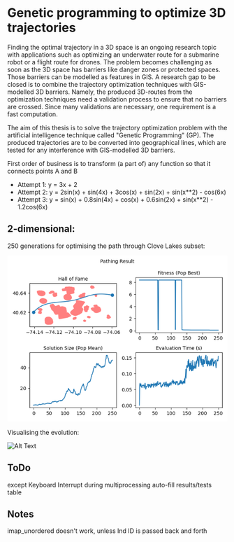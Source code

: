 # Genetic programming to optimize 3D trajectories

 Finding the optimal trajectory in a 3D space is an ongoing research topic with applications such as optimizing an underwater route for a submarine robot or a flight route for drones. The problem becomes challenging as soon as the 3D space has barriers like danger zones or protected spaces. Those barriers can be modelled as features in GIS. A research gap to be closed is to combine the trajectory optimization techniques with GIS-modelled 3D barriers. Namely, the produced 3D-routes from the optimization techniques need a validation process to ensure that no barriers are crossed. Since many validations are necessary, one requirement is a fast computation.

The aim of this thesis is to solve the trajectory optimization problem with the artificial intelligence technique called "Genetic Programming" (GP). The produced trajectories are to be converted into geographical lines, which are tested for any interference with GIS-modelled 3D barriers. 

First order of business is to transform (a part of) any function so that it connects points A and B
- Attempt 1: y = 3x + 2
- Attempt 2: y = 2sin(x) + sin(4x) + 3cos(x) + sin(2x) + sin(x**2) - cos(6x)
- Attempt 3: y = sin(x) + 0.8sin(4x) + cos(x) + 0.6sin(2x) + sin(x**2) - 1.2cos(6x)

## 2-dimensional:

250 generations for optimising the path through Clove Lakes subset:

![Alt Text](demo/20221007-142043.png)

Visualising the evolution:

![Alt Text](demo/20221007-142043.gif)


## ToDo

except Keyboard Interrupt during multiprocessing
auto-fill results/tests table

## Notes

imap_unordered doesn't work, unless Ind ID is passed back and forth
